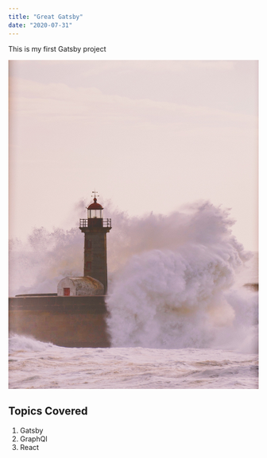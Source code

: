 ```yaml
---
title: "Great Gatsby"
date: "2020-07-31"
---
```


This is my first Gatsby project

![Lighthouse](./pexels-lena-khrupina-2683365.jpg)

## Topics Covered

1. Gatsby
2. GraphQl
3. React
